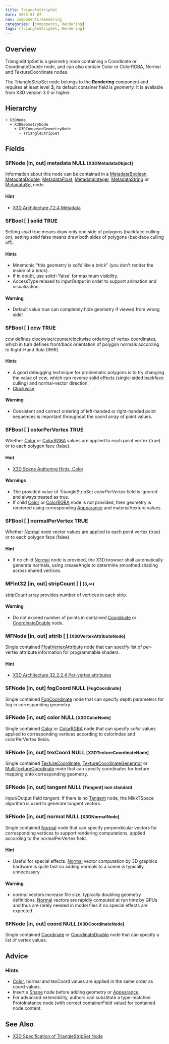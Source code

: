 ```yaml
---
title: TriangleStripSet
date: 2023-01-07
nav: components-Rendering
categories: [components, Rendering]
tags: [TriangleStripSet, Rendering]
---
```

<style>
.post h3 {
  word-spacing: 0.2em;
}
</style>

## Overview

TriangleStripSet is a geometry node containing a Coordinate or CoordinateDouble node, and can also contain Color or ColorRGBA, Normal and TextureCoordinate nodes.

The TriangleStripSet node belongs to the **Rendering** component and requires at least level **3,** its default container field is *geometry.* It is available from X3D version 3.0 or higher.

## Hierarchy

```
+ X3DNode
  + X3DGeometryNode
    + X3DComposedGeometryNode
      + TriangleStripSet
```

## Fields

### SFNode [in, out] **metadata** NULL <small>[X3DMetadataObject]</small>

Information about this node can be contained in a [MetadataBoolean](/x_ite/components//users/holger/desktop/x_ite/x_ite/docs/_posts/components/core/metadataboolean/), [MetadataDouble](/x_ite/components//users/holger/desktop/x_ite/x_ite/docs/_posts/components/core/metadatadouble/), [MetadataFloat](/x_ite/components//users/holger/desktop/x_ite/x_ite/docs/_posts/components/core/metadatafloat/), [MetadataInteger](/x_ite/components//users/holger/desktop/x_ite/x_ite/docs/_posts/components/core/metadatainteger/), [MetadataString](/x_ite/components//users/holger/desktop/x_ite/x_ite/docs/_posts/components/core/metadatastring/) or [MetadataSet](/x_ite/components//users/holger/desktop/x_ite/x_ite/docs/_posts/components/core/metadataset/) node.

#### Hint

- [X3D Architecture 7.2.4 Metadata](https://www.web3d.org/specifications/X3Dv4/ISO-IEC19775-1v4-IS/Part01/components/core.html#Metadata)

### SFBool [ ] **solid** TRUE

Setting *solid* true means draw only one side of polygons (backface culling on), setting *solid* false means draw both sides of polygons (backface culling off).

#### Hints

- Mnemonic "this geometry is *solid* like a brick" (you don't render the inside of a brick).
- If in doubt, use *solid*='false' for maximum visibility.
- AccessType relaxed to inputOutput in order to support animation and visualization.

#### Warning

- Default value true can completely hide geometry if viewed from wrong side!

### SFBool [ ] **ccw** TRUE

*ccw* defines clockwise/counterclockwise ordering of vertex coordinates, which in turn defines front/back orientation of polygon normals according to Right-Hand Rule (RHR).

#### Hints

- A good debugging technique for problematic polygons is to try changing the value of *ccw*, which can reverse solid effects (single-sided backface culling) and normal-vector direction.
- [Clockwise](https://en.wikipedia.org/wiki/Clockwise)

#### Warning

- Consistent and correct ordering of left-handed or right-handed point sequences is important throughout the coord array of point values.

### SFBool [ ] **colorPerVertex** TRUE

Whether [Color](/x_ite/components//users/holger/desktop/x_ite/x_ite/docs/_posts/components/rendering/color/) or [ColorRGBA](/x_ite/components//users/holger/desktop/x_ite/x_ite/docs/_posts/components/rendering/colorrgba/) values are applied to each point vertex (true) or to each polygon face (false).

#### Hint

- [X3D Scene Authoring Hints, Color](https://www.web3d.org/x3d/content/examples/X3dSceneAuthoringHints.html#Color)

#### Warnings

- The provided value of TriangleStripSet *colorPerVertex* field is ignored and always treated as true.
- If child [Color](/x_ite/components//users/holger/desktop/x_ite/x_ite/docs/_posts/components/rendering/color/) or [ColorRGBA](/x_ite/components//users/holger/desktop/x_ite/x_ite/docs/_posts/components/rendering/colorrgba/) node is not provided, then geometry is rendered using corresponding [Appearance](/x_ite/components//users/holger/desktop/x_ite/x_ite/docs/_posts/components/shape/appearance/) and material/texture values.

### SFBool [ ] **normalPerVertex** TRUE

Whether [Normal](/x_ite/components//users/holger/desktop/x_ite/x_ite/docs/_posts/components/rendering/normal/) node vector values are applied to each point vertex (true) or to each polygon face (false).

#### Hint

- If no child [Normal](/x_ite/components//users/holger/desktop/x_ite/x_ite/docs/_posts/components/rendering/normal/) node is provided, the X3D browser shall automatically generate normals, using creaseAngle to determine smoothed shading across shared vertices.

### MFInt32 [in, out] **stripCount** [ ] <small>[3,∞)</small>

*stripCount* array provides number of vertices in each strip.

#### Warning

- Do not exceed number of points in contained [Coordinate](/x_ite/components//users/holger/desktop/x_ite/x_ite/docs/_posts/components/rendering/coordinate/) or [CoordinateDouble](/x_ite/components//users/holger/desktop/x_ite/x_ite/docs/_posts/components/rendering/coordinatedouble/) node.

### MFNode [in, out] **attrib** [ ] <small>[X3DVertexAttributeNode]</small>

Single contained [FloatVertexAttribute](/x_ite/components//users/holger/desktop/x_ite/x_ite/docs/_posts/components/shaders/floatvertexattribute/) node that can specify list of per-vertex attribute information for programmable shaders.

#### Hint

- [X3D Architecture 32.2.2.4 Per-vertex attributes](https://www.web3d.org/specifications/X3Dv4/ISO-IEC19775-1v4-IS/Part01/components/shaders.html#Pervertexattributes)

### SFNode [in, out] **fogCoord** NULL <small>[FogCoordinate]</small>

Single contained [FogCoordinate](/x_ite/components//users/holger/desktop/x_ite/x_ite/docs/_posts/components/environmentaleffects/fogcoordinate/) node that can specify depth parameters for fog in corresponding geometry.

### SFNode [in, out] **color** NULL <small>[X3DColorNode]</small>

Single contained [Color](/x_ite/components//users/holger/desktop/x_ite/x_ite/docs/_posts/components/rendering/color/) or [ColorRGBA](/x_ite/components//users/holger/desktop/x_ite/x_ite/docs/_posts/components/rendering/colorrgba/) node that can specify *color* values applied to corresponding vertices according to colorIndex and colorPerVertex fields.

### SFNode [in, out] **texCoord** NULL <small>[X3DTextureCoordinateNode]</small>

Single contained [TextureCoordinate](/x_ite/components//users/holger/desktop/x_ite/x_ite/docs/_posts/components/texturing/texturecoordinate/), [TextureCoordinateGenerator](/x_ite/components//users/holger/desktop/x_ite/x_ite/docs/_posts/components/texturing/texturecoordinategenerator/) or [MultiTextureCoordinate](/x_ite/components//users/holger/desktop/x_ite/x_ite/docs/_posts/components/texturing/multitexturecoordinate/) node that can specify coordinates for texture mapping onto corresponding geometry.

### SFNode [in, out] **tangent** NULL <small>[Tangent]</small> <small class="blue">non standard</small>

Input/Output field *tangent*. If there is no [Tangent](/x_ite/components/rendering/tangent/) node, the MikkTSpace algorithm is used to generate tangent vectors.

### SFNode [in, out] **normal** NULL <small>[X3DNormalNode]</small>

Single contained [Normal](/x_ite/components//users/holger/desktop/x_ite/x_ite/docs/_posts/components/rendering/normal/) node that can specify perpendicular vectors for corresponding vertices to support rendering computations, applied according to the normalPerVertex field.

#### Hint

- Useful for special effects. [Normal](/x_ite/components//users/holger/desktop/x_ite/x_ite/docs/_posts/components/rendering/normal/) vector computation by 3D graphics hardware is quite fast so adding normals to a scene is typically unnecessary.

#### Warning

- *normal* vectors increase file size, typically doubling geometry definitions. [Normal](/x_ite/components//users/holger/desktop/x_ite/x_ite/docs/_posts/components/rendering/normal/) vectors are rapidly computed at run time by GPUs and thus are rarely needed in model files if no special effects are expected.

### SFNode [in, out] **coord** NULL <small>[X3DCoordinateNode]</small>

Single contained [Coordinate](/x_ite/components//users/holger/desktop/x_ite/x_ite/docs/_posts/components/rendering/coordinate/) or [CoordinateDouble](/x_ite/components//users/holger/desktop/x_ite/x_ite/docs/_posts/components/rendering/coordinatedouble/) node that can specify a list of vertex values.

## Advice

### Hints

- [Color](/x_ite/components//users/holger/desktop/x_ite/x_ite/docs/_posts/components/rendering/color/), normal and texCoord values are applied in the same order as coord values.
- Insert a [Shape](/x_ite/components//users/holger/desktop/x_ite/x_ite/docs/_posts/components/shape/shape/) node before adding geometry or [Appearance](/x_ite/components//users/holger/desktop/x_ite/x_ite/docs/_posts/components/shape/appearance/).
- For advanced extensibility, authors can substitute a type-matched ProtoInstance node (with correct containerField value) for contained node content.

## See Also

- [X3D Specification of TriangleStripSet Node](https://www.web3d.org/documents/specifications/19775-1/V4.0/Part01/components/rendering.html#TriangleStripSet)
